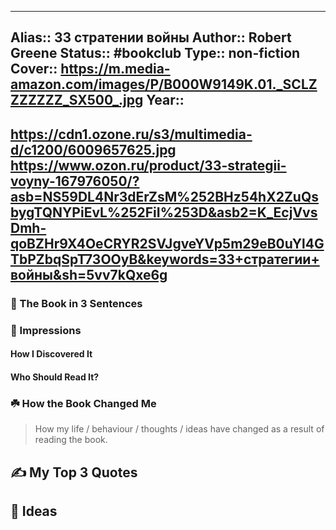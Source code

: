 
---
Alias:: 33 стратении войны
Author:: Robert Greene
Status:: #bookclub 
Type:: non-fiction
Cover:: https://m.media-amazon.com/images/P/B000W9149K.01._SCLZZZZZZZ_SX500_.jpg
Year::
---
https://cdn1.ozone.ru/s3/multimedia-d/c1200/6009657625.jpg
https://www.ozon.ru/product/33-strategii-voyny-167976050/?asb=NS59DL4Nr3dErZsM%252BHz54hX2ZuQsbygTQNYPiEvL%252FiI%253D&asb2=K_EcjVvsDmh-qoBZHr9X4OeCRYR2SVJgveYVp5m29eB0uYl4GTbPZbqSpT73OOyB&keywords=33+стратегии+войны&sh=5vv7kQxe6g
---

### 🚀 The Book in 3 Sentences

### 🎨 Impressions

#### How I Discovered It

#### Who Should Read It?

### ☘️ How the Book Changed Me

> How my life / behaviour / thoughts / ideas have changed as a result of reading the book.

## ✍️ My Top 3 Quotes

## 📒 Ideas